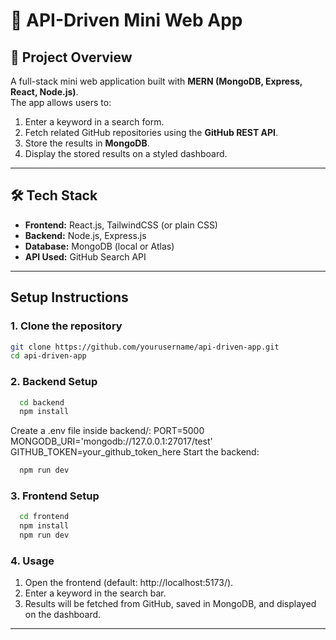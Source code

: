 # 📌 API-Driven Mini Web App

## 🚀 Project Overview
A full-stack mini web application built with **MERN (MongoDB, Express, React, Node.js)**.  
The app allows users to:
1. Enter a keyword in a search form.  
2. Fetch related GitHub repositories using the **GitHub REST API**.  
3. Store the results in **MongoDB**.  
4. Display the stored results on a styled dashboard.  

---

## 🛠️ Tech Stack
- **Frontend:** React.js, TailwindCSS (or plain CSS)  
- **Backend:** Node.js, Express.js  
- **Database:** MongoDB (local or Atlas)  
- **API Used:** GitHub Search API  

---

## Setup Instructions

### 1. Clone the repository
```bash
git clone https://github.com/yourusername/api-driven-app.git
cd api-driven-app
````

### 2. Backend Setup
```bash
  cd backend
  npm install
```
Create a .env file inside backend/:
  PORT=5000
  MONGODB_URI='mongodb://127.0.0.1:27017/test'
  GITHUB_TOKEN=your_github_token_here
Start the backend:
```bash
  npm run dev
```
### 3. Frontend Setup
```bash
  cd frontend
  npm install
  npm run dev
```
### 4. Usage
  1. Open the frontend (default: http://localhost:5173/).
  2. Enter a keyword in the search bar.
  3. Results will be fetched from GitHub, saved in MongoDB, and displayed on the dashboard.

---
